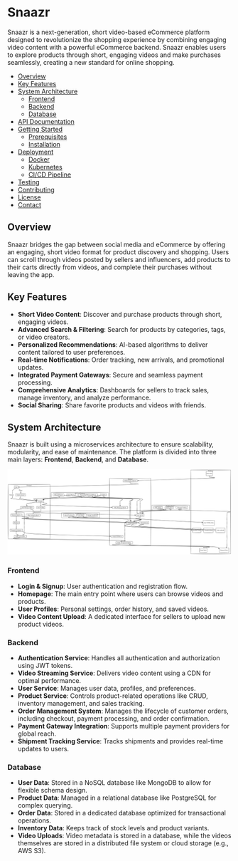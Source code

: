 # Snaazr


Snaazr is a next-generation, short video-based eCommerce platform designed to revolutionize the shopping experience by combining engaging video content with a powerful eCommerce backend. Snaazr enables users to explore products through short, engaging videos and make purchases seamlessly, creating a new standard for online shopping.


- [Overview](#overview)
- [Key Features](#key-features)
- [System Architecture](#system-architecture)
  - [Frontend](#frontend)
  - [Backend](#backend)
  - [Database](#database)
- [API Documentation](#api-documentation)
- [Getting Started](#getting-started)
  - [Prerequisites](#prerequisites)
  - [Installation](#installation)
- [Deployment](#deployment)
  - [Docker](#docker)
  - [Kubernetes](#kubernetes)
  - [CI/CD Pipeline](#cicd-pipeline)
- [Testing](#testing)
- [Contributing](#contributing)
- [License](#license)
- [Contact](#contact)

## Overview

Snaazr bridges the gap between social media and eCommerce by offering an engaging, short video format for product discovery and shopping. Users can scroll through videos posted by sellers and influencers, add products to their carts directly from videos, and complete their purchases without leaving the app.

## Key Features

- **Short Video Content**: Discover and purchase products through short, engaging videos.
- **Advanced Search & Filtering**: Search for products by categories, tags, or video creators.
- **Personalized Recommendations**: AI-based algorithms to deliver content tailored to user preferences.
- **Real-time Notifications**: Order tracking, new arrivals, and promotional updates.
- **Integrated Payment Gateways**: Secure and seamless payment processing.
- **Comprehensive Analytics**: Dashboards for sellers to track sales, manage inventory, and analyze performance.
- **Social Sharing**: Share favorite products and videos with friends.

## System Architecture

Snaazr is built using a microservices architecture to ensure scalability, modularity, and ease of maintenance. The platform is divided into three main layers: **Frontend**, **Backend**, and **Database**.

![System Architecture Diagram](./SnaazrSystem.png)

### Frontend

- **Login & Signup**: User authentication and registration flow.
- **Homepage**: The main entry point where users can browse videos and products.
- **User Profiles**: Personal settings, order history, and saved videos.
- **Video Content Upload**: A dedicated interface for sellers to upload new product videos.

### Backend

- **Authentication Service**: Handles all authentication and authorization using JWT tokens.
- **Video Streaming Service**: Delivers video content using a CDN for optimal performance.
- **User Service**: Manages user data, profiles, and preferences.
- **Product Service**: Controls product-related operations like CRUD, inventory management, and sales tracking.
- **Order Management System**: Manages the lifecycle of customer orders, including checkout, payment processing, and order confirmation.
- **Payment Gateway Integration**: Supports multiple payment providers for global reach.
- **Shipment Tracking Service**: Tracks shipments and provides real-time updates to users.

### Database

- **User Data**: Stored in a NoSQL database like MongoDB to allow for flexible schema design.
- **Product Data**: Managed in a relational database like PostgreSQL for complex querying.
- **Order Data**: Stored in a dedicated database optimized for transactional operations.
- **Inventory Data**: Keeps track of stock levels and product variants.
- **Video Uploads**: Video metadata is stored in a database, while the videos themselves are stored in a distributed file system or cloud storage (e.g., AWS S3).
